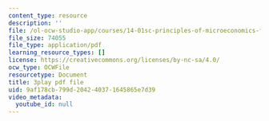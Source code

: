 ```yaml
---
content_type: resource
description: ''
file: /ol-ocw-studio-app/courses/14-01sc-principles-of-microeconomics-fall-2011/9af178cb799d204240371645865e7d39_Ye4vL7u6N2g.pdf
file_size: 74055
file_type: application/pdf
learning_resource_types: []
license: https://creativecommons.org/licenses/by-nc-sa/4.0/
ocw_type: OCWFile
resourcetype: Document
title: 3play pdf file
uid: 9af178cb-799d-2042-4037-1645865e7d39
video_metadata:
  youtube_id: null
---
```

